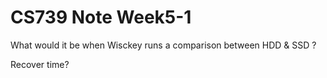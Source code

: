 # CS739 Note Week5-1

What would it be when Wisckey runs a comparison between HDD & SSD ?

Recover time?